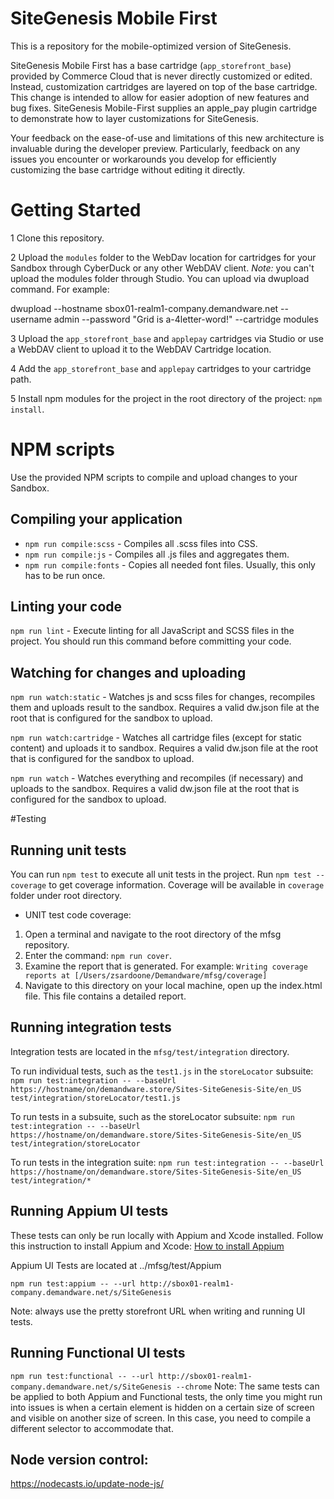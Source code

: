 # SiteGenesis Mobile First

This is a repository for the mobile-optimized version of SiteGenesis.

SiteGenesis Mobile First has a base cartridge (`app_storefront_base`) provided by Commerce Cloud that is never directly customized or edited. Instead, customization cartridges are layered on top of the base cartridge. This change is intended to allow for easier adoption of new features and bug fixes. 
SiteGenesis Mobile-First supplies an apple_pay plugin cartridge to demonstrate how to layer customizations for SiteGenesis.

Your feedback on the ease-of-use and limitations of this new architecture is invaluable during the developer preview. Particularly, feedback on any issues you encounter or workarounds you develop for efficiently customizing the base cartridge without editing it directly.

# Getting Started

1 Clone this repository.

2 Upload the `modules` folder to the WebDav location for cartridges for your Sandbox through CyberDuck or any other WebDAV client.
*Note:* you can't upload the modules folder through Studio. 
You can upload via dwupload command. For example:

dwupload --hostname sbox01-realm1-company.demandware.net --username admin --password "Grid is a-4letter-word!" --cartridge modules

3 Upload the `app_storefront_base` and `applepay` cartridges via Studio or use a WebDAV client to upload it to the WebDAV Cartridge location.

4 Add the `app_storefront_base` and `applepay` cartridges to your cartridge path.

5 Install npm modules for the project in the root directory of the project: `npm install`.


# NPM scripts
Use the provided NPM scripts to compile and upload changes to your Sandbox.

## Compiling your application

* `npm run compile:scss` - Compiles all .scss files into CSS.
* `npm run compile:js` - Compiles all .js files and aggregates them.
* `npm run compile:fonts` - Copies all needed font files. Usually, this only has to be run once.

## Linting your code

`npm run lint` - Execute linting for all JavaScript and SCSS files in the project. You should run this command before committing your code.

## Watching for changes and uploading

`npm run watch:static` - Watches js and scss files for changes, recompiles them and uploads result to the sandbox. Requires a valid dw.json file at the root that is configured for the sandbox to upload.

`npm run watch:cartridge` - Watches all cartridge files (except for static content) and uploads it to sandbox. Requires a valid dw.json file at the root that is configured for the sandbox to upload.

`npm run watch` - Watches everything and recompiles (if necessary) and uploads to the sandbox. Requires a valid dw.json file at the root that is configured for the sandbox to upload.

#Testing
## Running unit tests

You can run `npm test` to execute all unit tests in the project. Run `npm test --coverage` to get coverage information. Coverage will be available in `coverage` folder under root directory.

* UNIT test code coverage: 
1. Open a terminal and navigate to the root directory of the mfsg repository.
2. Enter the command: `npm run cover`.
3. Examine the report that is generated. For example: `Writing coverage reports at [/Users/zsardoone/Demandware/mfsg/coverage]`
3. Navigate to this directory on your local machine, open up the index.html file. This file contains a detailed report. 

## Running integration tests
Integration tests are located in the `mfsg/test/integration` directory.

To run individual tests, such as the `test1.js` in the `storeLocator` subsuite:
`npm run test:integration -- --baseUrl https://hostname/on/demandware.store/Sites-SiteGenesis-Site/en_US test/integration/storeLocator/test1.js`

To run tests in a subsuite, such as the storeLocator subsuite:
`npm run test:integration -- --baseUrl https://hostname/on/demandware.store/Sites-SiteGenesis-Site/en_US test/integration/storeLocator`

To run tests in the integration suite:
`npm run test:integration -- --baseUrl https://hostname/on/demandware.store/Sites-SiteGenesis-Site/en_US test/integration/*`

## Running Appium UI tests
These tests can only be run locally with Appium and Xcode installed.
Follow this instruction to install Appium and Xcode:
[How to install Appium](https://intranet.demandware.com/confluence/display/ENG/How+to+Configure+Appium+for+MFSG)

Appium UI Tests are located at ../mfsg/test/Appium

`npm run test:appium -- --url http://sbox01-realm1-company.demandware.net/s/SiteGenesis`

Note: always use the pretty storefront URL when writing and running UI tests.

## Running Functional UI tests
`npm run test:functional -- --url http://sbox01-realm1-company.demandware.net/s/SiteGenesis --chrome`
Note: The same tests can be applied to both Appium and Functional tests, the only time you might run into issues is when a certain element is hidden on a certain size of screen and visible on another size of screen. In this case, you need to compile a different selector to accommodate that.

## Node version control:
https://nodecasts.io/update-node-js/